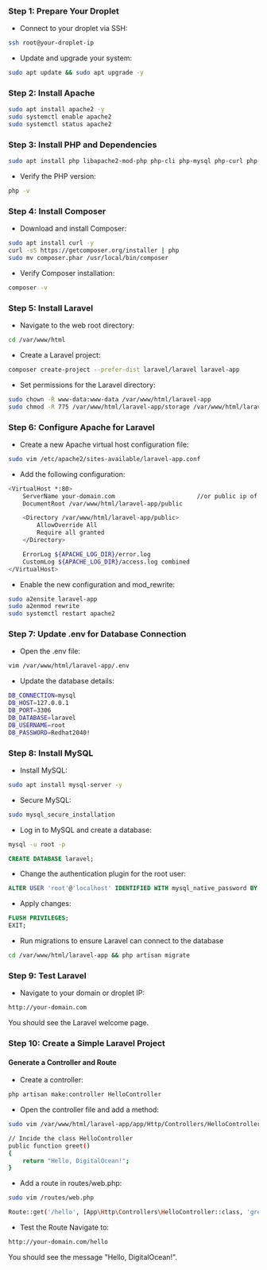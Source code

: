 ### Step 1: Prepare Your Droplet
- Connect to your droplet via SSH:
```sh
ssh root@your-droplet-ip
```
- Update and upgrade your system:
```sh
sudo apt update && sudo apt upgrade -y
```

### Step 2: Install Apache
```sh
sudo apt install apache2 -y
sudo systemctl enable apache2
sudo systemctl status apache2
```
### Step 3: Install PHP and Dependencies
```sh
sudo apt install php libapache2-mod-php php-cli php-mysql php-curl php-json php-mbstring php-xml php-zip unzip -y
```
- Verify the PHP version:
```sh
php -v
```

### Step 4: Install Composer
- Download and install Composer:
```sh
sudo apt install curl -y
curl -sS https://getcomposer.org/installer | php
sudo mv composer.phar /usr/local/bin/composer
```

- Verify Composer installation:
```sh
composer -v
```
### Step 5: Install Laravel
- Navigate to the web root directory:
```sh
cd /var/www/html
```
- Create a Laravel project:
```sh
composer create-project --prefer-dist laravel/laravel laravel-app
```

- Set permissions for the Laravel directory:
```sh
sudo chown -R www-data:www-data /var/www/html/laravel-app
sudo chmod -R 775 /var/www/html/laravel-app/storage /var/www/html/laravel-app/bootstrap/cache
```

### Step 6: Configure Apache for Laravel
- Create a new Apache virtual host configuration file:
```sh
sudo vim /etc/apache2/sites-available/laravel-app.conf
```
- Add the following configuration:
```sh
<VirtualHost *:80>
    ServerName your-domain.com                       //or public ip of droplet
    DocumentRoot /var/www/html/laravel-app/public

    <Directory /var/www/html/laravel-app/public>
        AllowOverride All
        Require all granted
    </Directory>

    ErrorLog ${APACHE_LOG_DIR}/error.log
    CustomLog ${APACHE_LOG_DIR}/access.log combined
</VirtualHost>
```
- Enable the new configuration and mod_rewrite:
```sh
sudo a2ensite laravel-app
sudo a2enmod rewrite
sudo systemctl restart apache2
```

### Step 7: Update .env for Database Connection
- Open the .env file:
```sh
vim /var/www/html/laravel-app/.env
```

- Update the database details:
```sh
DB_CONNECTION=mysql
DB_HOST=127.0.0.1
DB_PORT=3306
DB_DATABASE=laravel
DB_USERNAME=root
DB_PASSWORD=Redhat2040!
```

### Step 8: Install MySQL 
- Install MySQL:
```sh
sudo apt install mysql-server -y
```
- Secure MySQL:
```sh
sudo mysql_secure_installation
```
- Log in to MySQL and create a database:
```sh
mysql -u root -p
```
```sql
CREATE DATABASE laravel;
```
- Change the authentication plugin for the root user:
```sql
ALTER USER 'root'@'localhost' IDENTIFIED WITH mysql_native_password BY 'Redhat2040!';
```
- Apply changes:
```sql
FLUSH PRIVILEGES;
EXIT;
```
- Run migrations to ensure Laravel can connect to the database
```sh
cd /var/www/html/laravel-app && php artisan migrate
```

### Step 9: Test Laravel
- Navigate to your domain or droplet IP:
```sh
http://your-domain.com
```
You should see the Laravel welcome page.


### Step 10: Create a Simple Laravel Project
#### Generate a Controller and Route
- Create a controller:
```sh
php artisan make:controller HelloController
```
- Open the controller file and add a method:
```sh
sudo vim /var/www/html/laravel-app/app/Http/Controllers/HelloController.php 
```
```sh
// Incide the class HelloController
public function greet()
{
    return "Hello, DigitalOcean!";
}
```

- Add a route in routes/web.php:
```sh
sudo vim /routes/web.php
```  
```sh
Route::get('/hello', [App\Http\Controllers\HelloController::class, 'greet']);
```

- Test the Route
Navigate to:
```sh
http://your-domain.com/hello
```
You should see the message "Hello, DigitalOcean!".
